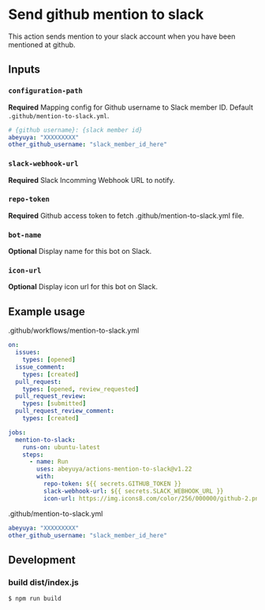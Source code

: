 # Send github mention to slack

This action sends mention to your slack account when you have been mentioned at github.

## Inputs

### `configuration-path`

**Required** Mapping config for Github username to Slack member ID. Default `.github/mention-to-slack.yml`.

```yml
# {github username}: {slack member id}
abeyuya: "XXXXXXXXX"
other_github_username: "slack_member_id_here"
```

### `slack-webhook-url`

**Required** Slack Incomming Webhook URL to notify.

### `repo-token`

**Required** Github access token to fetch .github/mention-to-slack.yml file.

### `bot-name`

**Optional** Display name for this bot on Slack.

### `icon-url`

**Optional** Display icon url for this bot on Slack.

## Example usage

.github/workflows/mention-to-slack.yml

```yml
on:
  issues:
    types: [opened]
  issue_comment:
    types: [created]
  pull_request:
    types: [opened, review_requested]
  pull_request_review:
    types: [submitted]
  pull_request_review_comment:
    types: [created]

jobs:
  mention-to-slack:
    runs-on: ubuntu-latest
    steps:
      - name: Run
        uses: abeyuya/actions-mention-to-slack@v1.22
        with:
          repo-token: ${{ secrets.GITHUB_TOKEN }}
          slack-webhook-url: ${{ secrets.SLACK_WEBHOOK_URL }}
          icon-url: https://img.icons8.com/color/256/000000/github-2.png
```

.github/mention-to-slack.yml

```yml
abeyuya: "XXXXXXXXX"
other_github_username: "slack_member_id_here"
```

## Development

### build dist/index.js

```
$ npm run build
```